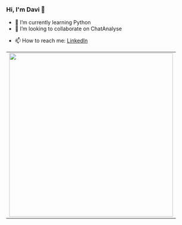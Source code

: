 ### Hi, I'm Davi 👋

<!--
- 🔭 I’m currently working on ...
-->
- 🌱 I’m currently learning Python
- 👯 I’m looking to collaborate on ChatAnalyse
<!--
- 🤔 I’m looking for help with ...
- 💬 Ask me about ...
- ⚡ Fun fact: ...
-->
- 📫 How to reach me: [LinkedIn](https://www.linkedin.com/in/davi-ghiggino-596081200/)

<center>
    <table align="center">
      <tr>
          <td>
              <img width="440px" align="center" src="https://github-readme-stats.vercel.app/api?username=GhigginoD&count_private=true&hide_border=true&show_icons=true&hide=issues,contribs" />
          </td>
      </tr>  
    </table>
</center>

